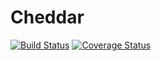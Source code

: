 # Cheddar

[![Build Status](https://travis-ci.org/niktay/cheddar.svg?branch=develop)](https://travis-ci.org/niktay/cheddar) [![Coverage Status](https://coveralls.io/repos/github/niktay/cheddar/badge.svg?branch=develop)](https://coveralls.io/github/niktay/cheddar?branch=develop)
